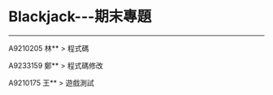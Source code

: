 # Blackjack---期末專題
------------------------------
A9210205 林** > 程式碼

A9233159 鄭** > 程式碼修改

A9210175 王** > 遊戲測試
